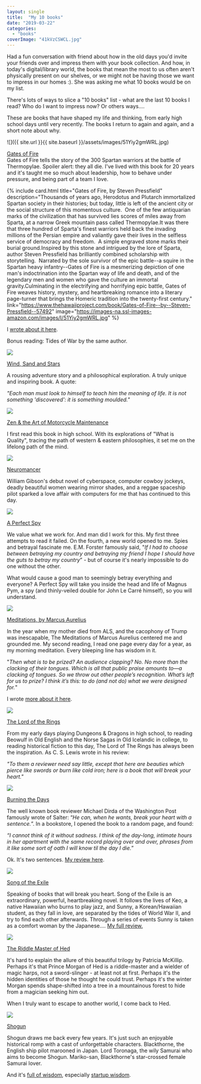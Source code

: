 ```yaml
---
layout: single
title:  "My 10 books"
date: "2019-03-22"
categories: 
  - "books"
coverImage: "41kVzCSWCL.jpg"
---
```


Had a fun conversation with friend about how in the old days you'd invite your friends over and impress them with your book collection. And how, in today's digital/library world, the books that mean the most to us often aren't physically present on our shelves, or we might not be having those we want to impress in our homes :). She was asking me what 10 books would be on my list.

There's lots of ways to slice a "10 books" list - what are the last 10 books I read? Who do I want to impress now? Or others ways....

These are books that have shaped my life and thinking, from early high school days until very recently. The books I return to again and again, and a short note about why.

![]({{ site.url }}{{ site.baseurl }}/assets/images/51Yiy2gmWRL.jpg)

[Gates of Fire](https://www.thehawaiiproject.com/book/Gates-of-Fire--by--Steven-Pressfield--57492)  
Gates of Fire tells the story of the 300 Spartan warriors at the battle of Thermopylae. Spoiler alert: they all die. I've lived with this book for 20 years and it's taught me so much about leadership, how to behave under pressure, and being part of a team I love.  

{% include card.html
  title="Gates of Fire, by Steven Pressfield"
  description="Thousands of years ago, Herodotus and Plutarch immortalized Spartan society in their histories; but today, little is left of the ancient city or the social structure of this momentous culture.  One of the few antiquarian marks of the civilization that has survived lies scores of miles away from Sparta, at a narrow Greek mountain pass called Thermopylae.It was there that three hundred of Sparta's finest warriors held back the invading millions of the Persian empire and valiantly gave their lives in the selfless service of democracy and freedom.  A simple engraved stone marks their burial ground.Inspired by this stone and intrigued by the lore of Sparta, author Steven Pressfield has brilliantly combined scholarship with storytelling.  Narrated by the sole survivor of the epic battle--a squire in the Spartan heavy infantry--Gates of Fire is a mesmerizing depiction of one man's indoctrination into the Spartan way of life and death, and of the legendary men and women who gave the culture an immortal gravity.Culminating in the electrifying and horrifying epic battle, Gates of Fire weaves history, mystery, and heartbreaking romance into a literary page-turner that brings the Homeric tradition into the twenty-first century."
  link="https://www.thehawaiiproject.com/book/Gates-of-Fire--by--Steven-Pressfield--57492"
  image="https://images-na.ssl-images-amazon.com/images/I/51Yiy2gmWRL.jpg"
%}

  
I [wrote about it here](http://www.viking2917.com/leadership-lessons-from-the-ancient-greeks/).  
  
Bonus reading: Tides of War by the same author.

![](/assets/images/41kVzCSWCL.jpg)

[Wind, Sand and Stars](https://www.thehawaiiproject.com/book/Wind,-Sand-and-Stars--by--Antoine-de-Saint_Exup%C3%A9ry--4098)

A rousing adventure story and a philosophical exploration. A truly unique and inspiring book. A quote:  
  
_"Each man must look to himself to teach him the meaning of life. It is not something 'discovered': it is something moulded."_

![](/assets/images/41F75p2GedL.jpg)

[Zen & the Art of Motorcycle Maintenance](https://www.thehawaiiproject.com/book/Zen-and-the-Art-of-Motorcycle-Maintenance-An-Inquiry-into-Values--by--Robert-M.-Pirsig--51895)

I first read this book in high school. With its explorations of "What is Quality", tracing the path of western & eastern philosophies, it set me on the lifelong path of the mind.

![](/assets/images/61EcRF4cjJL.jpg)

[Neuromancer](https://www.thehawaiiproject.com/book/Neuromancer--by--William-Gibson--63196)

William Gibson's debut novel of cyberspace, computer cowboy jockeys, deadly beautiful women wearing mirror shades, and a reggae spaceship pilot sparked a love affair with computers for me that has continued to this day.

![](/assets/images/416AgjxYMuL.jpg)

[A Perfect Spy](https://www.thehawaiiproject.com/book/A-Perfect-Spy--by--John-le-Carr%C3%A9--30245)

We value what we work for. And man did I work for this. My first three attempts to read it failed. On the fourth, a new world opened to me. Spies and betrayal fascinate me. E.M. Forster famously said, "_If I had to choose between betraying my country and betraying my friend I hope I should have the guts to betray my country_” - but of course it's nearly impossible to do one without the other.  
  
What would cause a good man to seemingly betray everything and everyone? A Perfect Spy will take you inside the head and life of Magnus Pym, a spy (and thinly-veiled double for John Le Carré himself), so you will understand.

![](/assets/images/cover-thumbnail-4.jpg)

[Meditations, by Marcus Aurelius](https://www.thehawaiiproject.com/book/Meditations--by--Marcus-Aurelius--39287)

In the year when my mother died from ALS, and the cacophony of Trump was inescapable, The Meditations of Marcus Aurelius centered me and grounded me. My second reading, I read one page every day for a year, as my morning meditation. Every bleeping line has wisdom in it.  
  
"_Then what is to be prized? An audience clapping? No. No more than the clacking of their tongues. Which is all that public praise amounts to—a clacking of tongues. So we throw out other people’s recognition. What’s left for us to prize? I think it’s this: to do (and not do) what we were designed for._"  
  
I wrote [more about it here](https://medium.com/@thehawaiiproj/the-meditations-of-marcus-aurelius-5652bd1dd535).

![](/assets/images/61DWsY9yvtL.jpg)

[The Lord of the Rings](https://www.thehawaiiproject.com/book/The-Hobbit-The-Lord-of-the-Rings--by--J.-R.-R.-Tolkien--24876)

From my early days playing Dungeons & Dragons in high school, to reading Beowulf in Old English and the Norse Sagas in Old Icelandic in college, to reading historical fiction to this day, The Lord of The Rings has always been the inspiration. As C. S. Lewis wrote in his review:  
  
_"To them a reviewer need say little, except that here are beauties which pierce like swords or burn like cold iron; here is a book that will break your heart."_

![](/assets/images/5190TBY5K7L.jpg)

[Burning the Days](https://www.thehawaiiproject.com/book/Burning-the-Days--by--James-Salter--78738)

The well known book reviewer Michael Dirda of the Washington Post famously wrote of Salter: “_He can, when he wants, break your heart with a sentence._”. In a bookstore, I opened the book to a random page, and found:  
  
_“I cannot think of it without sadness. I think of the day-long, intimate hours in her apartment with the same record playing over and over, phrases from it like some sort of oath I will know til the day I die._”  
  
Ok. It's two sentences. [My review here](https://medium.com/the-hawaii-project/burning-the-days-by-james-salter-45263456d1ec).

![](/assets/images/51mT9C-r3mL-1.jpg)

[Song of the Exile](https://www.thehawaiiproject.com/book/Song-of-the-Exile-(Ballantine-Readers-Circle)--by--Kiana-Davenport--153316)

Speaking of books that will break you heart. Song of the Exile is an extraordinary, powerful, heartbreaking novel. It follows the lives of Keo, a native Hawaiian who burns to play jazz, and Sunny, a Korean/Hawaiian student, as they fall in love, are separated by the tides of World War II, and try to find each other afterwards. Through a series of events Sunny is taken as a comfort woman by the Japanese.... [My full review.](https://medium.com/the-hawaii-project/song-of-the-exile-by-kiana-davenport-b893b241b7fb)

![](/assets/images/41E4WB8PSFL.jpg)

[The Riddle Master of Hed](https://www.thehawaiiproject.com/book/The-Riddle_Master-of-Hed--by--Patricia-A.-McKillip--233949)

It's hard to explain the allure of this beautiful trilogy by Patricia McKillip. Perhaps it's that Prince Morgan of Hed is a riddle-master and a wielder of magic harps, not a sword-slinger - at least not at first. Perhaps it's the hidden identities of those he thought he could trust. Perhaps it's the winter Morgan spends shape-shifted into a tree in a mountainous forest to hide from a magician seeking him out.  
  
When I truly want to escape to another world, I come back to Hed.

![](/assets/images/51VjDaHWfaL.jpg)

[Shogun](https://www.thehawaiiproject.com/book/Shogun-(Asian-Saga-Book-1)--by--James-Clavell--25571)

Shogun draws me back every few years. It's just such an enjoyable historical romp with a cast of unforgettable characters. Blackthorne, the English ship pilot marooned in Japan. Lord Toronaga, the wily Samurai who aims to become Shogun. Mariko-san, Blackthorne's star-crossed female Samurai lover.  
  
And it's [full of wisdom](https://medium.com/@viking2917/playing-the-long-game-4c0db09d673), especially [startup wisdom](https://medium.com/@viking2917/its-all-your-fault-76e2ad6cdf63).
